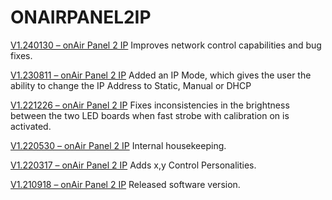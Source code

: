 # ONAIRPANEL2IP

[V1.240130 – onAir Panel 2 IP](https://github.com/Chauvet-Pro/ONAIRPANEL2IP/blob/437b61e573657cdb86b3f49c915f7b9bda1a7fc0/firmware/V1_01-30-2024_OnAir%20Panel%202IP.zip)
Improves network control capabilities and bug fixes.

[V1.230811 – onAir Panel 2 IP](https://github.com/Chauvet-Pro/ONAIRPANEL2IP/blob/437b61e573657cdb86b3f49c915f7b9bda1a7fc0/firmware/V1_08-11-2023_OnairPanel2IP.zip)
Added an IP Mode, which gives the user the ability to change the IP Address to Static, Manual or DHCP

[V1.221226 – onAir Panel 2 IP](https://github.com/Chauvet-Pro/ONAIRPANEL2IP/blob/437b61e573657cdb86b3f49c915f7b9bda1a7fc0/firmware/V1_12-26-2022_OnairPanel2IP.zip)
Fixes inconsistencies in the brightness between the two LED boards when fast strobe with calibration on is activated.

[V1.220530 – onAir Panel 2 IP](https://github.com/Chauvet-Pro/ONAIRPANEL2IP/blob/437b61e573657cdb86b3f49c915f7b9bda1a7fc0/firmware/V1_05-30-2022_OnairPanel2IP.zip)
Internal housekeeping.

[V1.220317 – onAir Panel 2 IP](https://github.com/Chauvet-Pro/ONAIRPANEL2IP/blob/437b61e573657cdb86b3f49c915f7b9bda1a7fc0/firmware/V1_03-17-2022_OnairPanel2IP.zip)
Adds x,y Control Personalities.

[V1.210918 – onAir Panel 2 IP](https://github.com/Chauvet-Pro/ONAIRPANEL2IP/blob/437b61e573657cdb86b3f49c915f7b9bda1a7fc0/firmware/V1_09-18-2021_OnairPanel2IP.zip)
Released software version.
